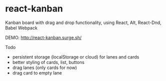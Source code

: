 # react-kanban
Kanban board with drag and drop functionality, using React, Alt, React-Dnd, Babel Webpack </br>

DEMO: http://react-kanban.surge.sh/

Todo
- persistent storage (localStorage or cloud) for lanes and cards
- better styling of cards, list, buttons 
- drag lanes (only cards for now) 
- drag card to empty lane
